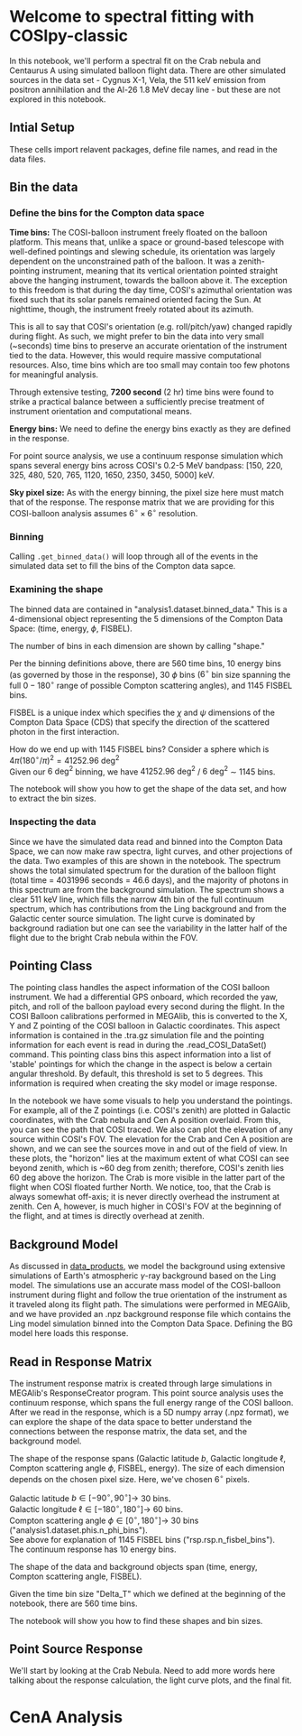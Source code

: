 # Welcome to spectral fitting with COSIpy-classic

In this notebook, we'll perform a spectral fit on the Crab nebula and Centaurus A using simulated balloon flight data. There are other simulated sources in the data set - Cygnus X-1, Vela, the 511 keV emission from positron annihilation and the Al-26 1.8 MeV decay line - but these are not explored in this notebook.

## Intial Setup

These cells import relavent packages, define file names, and read in the data files. 

## Bin the data

### Define the bins for the Compton data space
**Time bins:** The COSI-balloon instrument freely floated on the balloon platform. This means that, unlike a space or ground-based telescope with well-defined pointings and slewing schedule, its orientation was largely dependent on the unconstrained path of the balloon. It was a zenith-pointing instrument, meaning that its vertical orientation pointed straight above the hanging instrument, towards the balloon above it. The exception to this freedom is that during the day time, COSI's azimuthal orientation was fixed such that its solar panels remained oriented facing the Sun. At nighttime, though, the instrument freely rotated about its azimuth. 

This is all to say that COSI's orientation (e.g. roll/pitch/yaw) changed rapidly during flight. As such, we might prefer to bin the data into very small (~seconds) time bins to preserve an accurate orientation of the instrument tied to the data. However, this would require massive computational resources. Also, time bins which are too small may contain too few photons for meaningful analysis. 

Through extensive testing, **7200 second** (2 hr) time bins were found to strike a practical balance between a sufficiently precise treatment of instrument orientation and computational means. 

**Energy bins:** We need to define the energy bins exactly as they are defined in the response.

For point source analysis, we use a continuum response simulation which spans several energy bins across COSI's 0.2-5 MeV bandpass: [150, 220, 325, 480, 520, 765, 1120, 1650, 2350, 3450, 5000] keV.

**Sky pixel size:** As with the energy binning, the pixel size here must match that of the response. The response matrix that we are providing for this COSI-balloon analysis assumes $6^{\circ} \times 6^{\circ}$ resolution.

### Binning
Calling `.get_binned_data()` will loop through all of the events in the simulated data set to fill the bins of the Compton data sapce.

### Examining the shape

The binned data are contained in "analysis1.dataset.binned_data." This is a 4-dimensional object representing the 5 dimensions of the Compton Data Space: (time, energy, $\phi$, FISBEL).

The number of bins in each dimension are shown by calling "shape."

Per the binning definitions above, there are 560 time bins, 10 energy bins (as governed by those in the response), 30 $\phi$ bins ($6^{\circ}$ bin size spanning the full $0-180^{\circ}$ range of possible Compton scattering angles), and 1145 FISBEL bins. 

FISBEL is a unique index which specifies the $\chi$ and $\psi$ dimensions of the Compton Data Space (CDS) that specify the direction of the scattered photon in the first interaction. 

How do we end up with 1145 FISBEL bins? Consider a sphere which is $4 \pi( 180^{\circ}/ \pi)^2 = 41252.96 \textrm{ deg}^{2}$ \
Given our $6 \textrm{ deg}^{2}$ binning, we have $41252.96 \textrm{ deg}^{2}$ / $6 \textrm{ deg}^{2}$ $\sim$ 1145 bins.

The notebook will show you how to get the shape of the data set, and how to extract the bin sizes.

### Inspecting the data

Since we have the simulated data read and binned into the Compton Data Space, we can now make raw spectra, light curves, and other projections of the data. Two examples of this are shown in the notebook. The spectrum shows the total simulated spectrum for the duration of the balloon flight (total time = 4031996 seconds = 46.6 days), and the majority of photons in this spectrum are from the background simulation. The spectrum shows a clear 511 keV line, which fills the narrow 4th bin of the full continuum spectrum, which has contributions from the Ling background and from the Galactic center source simulation. The light curve is dominated by background radiation but one can see the variability in the latter half of the flight due to the bright Crab nebula within the FOV.

## Pointing Class

The pointing class handles the aspect information of the COSI balloon instrument. We had a differential GPS onboard, which recorded the yaw, pitch, and roll of the balloon payload every second during the flight. In the COSI Balloon calibrations performed in MEGAlib, this is converted to the X, Y and Z pointing of the COSI balloon in Galactic coordinates. This aspect information is contained in the .tra.gz simulation file and the pointing information for each event is read in during the .read_COSI_DataSet() command. This pointing class bins this aspect information into a list of 'stable' pointings for which the change in the aspect is below a certain angular threshold. By default, this threshold is set to 5 degrees. This information is required when creating the sky model or image response.

In the notebook we have some visuals to help you understand the pointings. For example, all of the Z pointings (i.e. COSI's zenith) are plotted in Galactic coordinates, with the Crab nebula and Cen A position overlaid. From this, you can see the path that COSI traced. We also can plot the elevation of any source within COSI's FOV. The elevation for the Crab and Cen A position are shown, and we can see the sources move in and out of the field of view. In these plots, the "horizon" lies at the maximum extent of what COSI can see beyond zenith, which is ~60 deg from zenith; therefore, COSI's zenith lies 60 deg above the horizon. The Crab is more visible in the latter part of the flight when COSI floated further North. We notice, too, that the Crab is always somewhat off-axis; it is never directly overhead the instrument at zenith. Cen A, however, is much higher in COSI's FOV at the beginning of the flight, and at times is directly overhead at zenith.

## Background Model

As discussed in [data_products](../data_products), we model the background using extensive simulations of Earth's atmospheric $\gamma$-ray background based on the Ling model. The simulations use an accurate mass model of the COSI-balloon instrument during flight and follow the true orientation of the instrument as it traveled along its flight path. The simulations were performed in MEGAlib, and we have provided an .npz background response file which contains the Ling model simulation binned into the Compton Data Space. Defining the BG model here loads this response.

## Read in Response Matrix

The instrument response matrix is created through large simulations in MEGAlib's ResponseCreator program. This point source analysis uses the continuum response, which spans the full energy range of the COSI balloon. After we read in the response, which is a 5D numpy array (.npz format), we can explore the shape of the data space to better understand the connections between the response matrix, the data set, and the background model. 

The shape of the response spans (Galactic latitude $b$, Galactic longitude $\ell$, Compton scattering angle $\phi$,  FISBEL, energy). The size of each dimension depends on the chosen pixel size. Here, we've chosen $6^{\circ}$ pixels. 

Galactic latitude $b \in [-90^{\circ}, 90^{\circ}] \rightarrow$ 30 bins.\
Galactic longitude $\ell \in [-180^{\circ}, 180^{\circ}] \rightarrow$ 60 bins.\
Compton scattering angle $\phi \in [0^{\circ}, 180^{\circ}] \rightarrow$ 30 bins ("analysis1.dataset.phis.n_phi_bins").\
See above for explanation of 1145 FISBEL bins ("rsp.rsp.n_fisbel_bins").\
The continuum response has 10 energy bins.

The shape of the data and background objects span (time, energy, Compton scattering angle, FISBEL).

Given the time bin size "Delta_T" which we defined at the beginning of the notebook, there are 560 time bins.

The notebook will show you how to find these shapes and bin sizes.

## Point Source Response

We'll start by looking at the Crab Nebula.
Need to add more words here talking about the response calculation, the light curve plots, and the final fit.

# CenA Analysis



